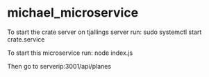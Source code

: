 # michael_microservice


To start the crate server on tjallings server run:
sudo systemctl start crate.service

To start this microservice run:
node index.js

Then go to serverip:3001/api/planes
